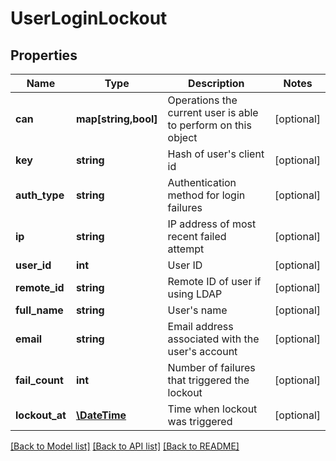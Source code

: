 # UserLoginLockout

## Properties
Name | Type | Description | Notes
------------ | ------------- | ------------- | -------------
**can** | **map[string,bool]** | Operations the current user is able to perform on this object | [optional] 
**key** | **string** | Hash of user&#39;s client id | [optional] 
**auth_type** | **string** | Authentication method for login failures | [optional] 
**ip** | **string** | IP address of most recent failed attempt | [optional] 
**user_id** | **int** | User ID | [optional] 
**remote_id** | **string** | Remote ID of user if using LDAP | [optional] 
**full_name** | **string** | User&#39;s name | [optional] 
**email** | **string** | Email address associated with the user&#39;s account | [optional] 
**fail_count** | **int** | Number of failures that triggered the lockout | [optional] 
**lockout_at** | [**\DateTime**](\DateTime.md) | Time when lockout was triggered | [optional] 

[[Back to Model list]](../README.md#documentation-for-models) [[Back to API list]](../README.md#documentation-for-api-endpoints) [[Back to README]](../README.md)


